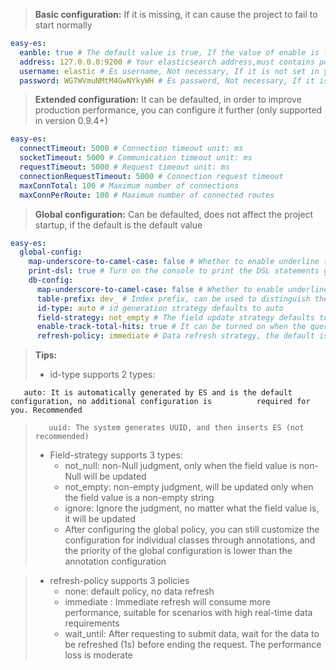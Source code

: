 > **Basic configuration:**
> If it is missing, it can cause the project to fail to start normally

```yaml
easy-es:
  eanble: true # The default value is true, If the value of enable is false, it is considered that Easy-es is not enabled
  address: 127.0.0.0:9200 # Your elasticsearch address,must contains port, If it is a cluster, please separate with',' just like this: 127.0.0.0:9200,127.0.0.1:9200
  username: elastic # Es username, Not necessary, If it is not set in your elasticsearch, delete this line
  password: WG7WVmuNMtM4GwNYkyWH # Es password, Not necessary, If it is not set, delete this line

```
> **Extended configuration:**
> It can be defaulted, in order to improve production performance, you can configure it further (only supported in version 0.9.4+)

```yaml
easy-es:
  connectTimeout: 5000 # Connection timeout unit: ms
  socketTimeout: 5000 # Communication timeout unit: ms
  requestTimeout: 5000 # Request timeout unit: ms
  connectionRequestTimeout: 5000 # Connection request timeout
  maxConnTotal: 100 # Maximum number of connections
  maxConnPerRoute: 100 # Maximum number of connected routes
```
> **Global configuration:**
> Can be defaulted, does not affect the project startup, if the default is the default value

```yaml
easy-es:
  global-config:
    map-underscore-to-camel-case: false # Whether to enable underline to hump default is false (0.9.8+ version support)
    print-dsl: true # Turn on the console to print the DSL statements generated by this framework. It is turned on by default. It is recommended to turn off the production environment (supported by version 0.9.7+)
    db-config:
      map-underscore-to-camel-case: false # Whether to enable underline to hump default is false (0.9.8+ version support)
      table-prefix: dev_ # Index prefix, can be used to distinguish the environment, the default is empty
      id-type: auto # id generation strategy defaults to auto
      field-strategy: not_empty # The field update strategy defaults to not_null, and the field is updated only when the field value is not empty
      enable-track-total-hits: true # It can be turned on when the query exceeds 1w, the default is false
      refresh-policy: immediate # Data refresh strategy, the default is no refresh

```
> **Tips:**
> - id-type supports 2 types:
> 
       auto: It is automatically generated by ES and is the default configuration, no additional configuration is          required for you. Recommended
>        uuid: The system generates UUID, and then inserts ES (not recommended)
> - Field-strategy supports 3 types:
>    - not_null: non-Null judgment, only when the field value is non-Null will be updated
>    - not_empty: non-empty judgment, will be updated only when the field value is a non-empty string
>    - ignore: Ignore the judgment, no matter what the field value is, it will be updated
>    - After configuring the global policy, you can still customize the configuration for individual classes through annotations, and the priority of the global configuration is lower than the annotation configuration

> - refresh-policy supports 3 policies
>     - none: default policy, no data refresh
>     - immediate : Immediate refresh will consume more performance, suitable for scenarios with high real-time data requirements
>     - wait_until: After requesting to submit data, wait for the data to be refreshed (1s) before ending the request. The performance loss is moderate

